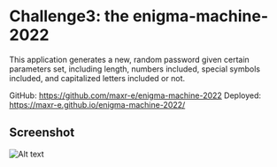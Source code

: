 # Challenge3: the enigma-machine-2022
This application generates a new, random password given certain parameters set, including length, numbers included, special symbols included, and capitalized letters included or not.

GitHub: https://github.com/maxr-e/enigma-machine-2022
Deployed: https://maxr-e.github.io/enigma-machine-2022/

## Screenshot

![Alt text](.assets\images\screenshot-deployed.png?raw=true "Password Generator")